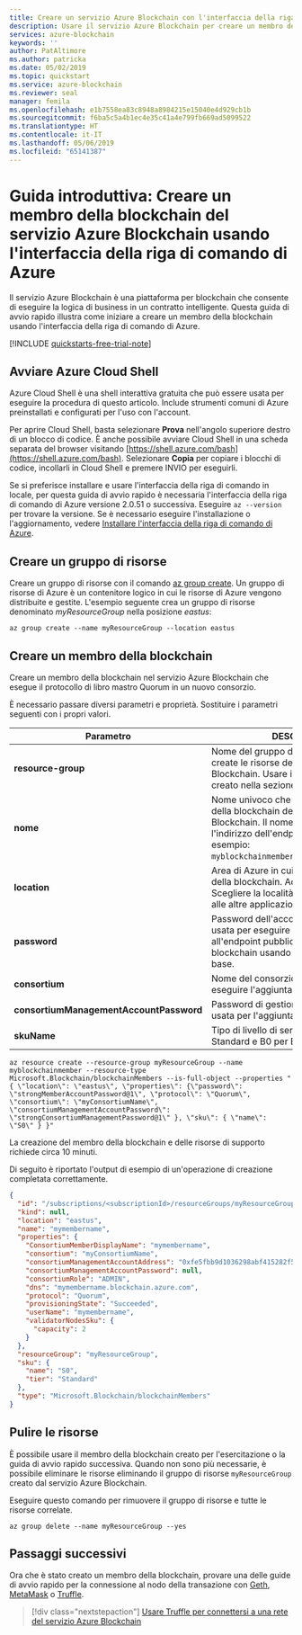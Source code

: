 ```yaml
---
title: Creare un servizio Azure Blockchain con l'interfaccia della riga di comando di Azure
description: Usare il servizio Azure Blockchain per creare un membro della blockchain usando l'interfaccia della riga di comando di Azure.
services: azure-blockchain
keywords: ''
author: PatAltimore
ms.author: patricka
ms.date: 05/02/2019
ms.topic: quickstart
ms.service: azure-blockchain
ms.reviewer: seal
manager: femila
ms.openlocfilehash: e1b7558ea83c8948a8984215e15040e4d929cb1b
ms.sourcegitcommit: f6ba5c5a4b1ec4e35c41a4e799fb669ad5099522
ms.translationtype: HT
ms.contentlocale: it-IT
ms.lasthandoff: 05/06/2019
ms.locfileid: "65141387"
---
```

# <a name="quickstart-create-an-azure-blockchain-service-blockchain-member-using-azure-cli"></a>Guida introduttiva: Creare un membro della blockchain del servizio Azure Blockchain usando l'interfaccia della riga di comando di Azure

Il servizio Azure Blockchain è una piattaforma per blockchain che consente di eseguire la logica di business in un contratto intelligente. Questa guida di avvio rapido illustra come iniziare a creare un membro della blockchain usando l'interfaccia della riga di comando di Azure.

[!INCLUDE [quickstarts-free-trial-note](../../../includes/quickstarts-free-trial-note.md)]

## <a name="launch-azure-cloud-shell"></a>Avviare Azure Cloud Shell

Azure Cloud Shell è una shell interattiva gratuita che può essere usata per eseguire la procedura di questo articolo. Include strumenti comuni di Azure preinstallati e configurati per l'uso con l'account.

Per aprire Cloud Shell, basta selezionare **Prova** nell'angolo superiore destro di un blocco di codice. È anche possibile avviare Cloud Shell in una scheda separata del browser visitando [https://shell.azure.com/bash](https://shell.azure.com/bash). Selezionare **Copia** per copiare i blocchi di codice, incollarli in Cloud Shell e premere INVIO per eseguirli.

Se si preferisce installare e usare l'interfaccia della riga di comando in locale, per questa guida di avvio rapido è necessaria l'interfaccia della riga di comando di Azure versione 2.0.51 o successiva. Eseguire `az --version` per trovare la versione. Se è necessario eseguire l'installazione o l'aggiornamento, vedere [Installare l'interfaccia della riga di comando di Azure](https://docs.microsoft.com/cli/azure/install-azure-cli).

## <a name="create-a-resource-group"></a>Creare un gruppo di risorse

Creare un gruppo di risorse con il comando [az group create](https://docs.microsoft.com/cli/azure/group). Un gruppo di risorse di Azure è un contenitore logico in cui le risorse di Azure vengono distribuite e gestite. L'esempio seguente crea un gruppo di risorse denominato *myResourceGroup* nella posizione *eastus*:

```azurecli-interactive
az group create --name myResourceGroup --location eastus
```

## <a name="create-a-blockchain-member"></a>Creare un membro della blockchain

Creare un membro della blockchain nel servizio Azure Blockchain che esegue il protocollo di libro mastro Quorum in un nuovo consorzio.

È necessario passare diversi parametri e proprietà. Sostituire i parametri seguenti con i propri valori.

| Parametro | DESCRIZIONE |
|---------|-------------|
| **resource-group** | Nome del gruppo di risorse in cui vengono create le risorse del servizio Azure Blockchain. Usare il gruppo di risorse creato nella sezione precedente.
| **nome** | Nome univoco che identifica il membro della blockchain del servizio Azure Blockchain. Il nome viene usato per l'indirizzo dell'endpoint pubblico. Ad esempio: `myblockchainmember.blockchain.azure.com`.
| **location** | Area di Azure in cui viene creato il membro della blockchain. Ad esempio: `eastus`. Scegliere la località più vicina agli utenti o alle altre applicazioni Azure.
| **password** | Password dell'account del membro. Viene usata per eseguire l'autenticazione all'endpoint pubblico del membro della blockchain usando l'autenticazione di base.
| **consortium** | Nome del consorzio da creare o a cui eseguire l'aggiunta.
| **consortiumManagementAccountPassword** | Password di gestione del consorzio. Viene usata per l'aggiunta a un consorzio.
| **skuName** | Tipo di livello di servizio. Usare S0 per Standard e B0 per Basic.

```azurecli-interactive
az resource create --resource-group myResourceGroup --name myblockchainmember --resource-type Microsoft.Blockchain/blockchainMembers --is-full-object --properties "{ \"location\": \"eastus\", \"properties\": {\"password\": \"strongMemberAccountPassword@1\", \"protocol\": \"Quorum\", \"consortium\": \"myConsortiumName\", \"consortiumManagementAccountPassword\": \"strongConsortiumManagementPassword@1\" }, \"sku\": { \"name\": \"S0\" } }"
```

La creazione del membro della blockchain e delle risorse di supporto richiede circa 10 minuti.

Di seguito è riportato l'output di esempio di un'operazione di creazione completata correttamente.

```json
{
  "id": "/subscriptions/<subscriptionId>/resourceGroups/myResourceGroup/providers/Microsoft.Blockchain/blockchainMembers/mymembername",
  "kind": null,
  "location": "eastus",
  "name": "mymembername",
  "properties": {
    "ConsortiumMemberDisplayName": "mymembername",
    "consortium": "myConsortiumName",
    "consortiumManagementAccountAddress": "0xfe5fbb9d1036298abf415282f52397ade5d5beef",
    "consortiumManagementAccountPassword": null,
    "consortiumRole": "ADMIN",
    "dns": "mymembername.blockchain.azure.com",
    "protocol": "Quorum",
    "provisioningState": "Succeeded",
    "userName": "mymembername",
    "validatorNodesSku": {
      "capacity": 2
    }
  },
  "resourceGroup": "myResourceGroup",
  "sku": {
    "name": "S0",
    "tier": "Standard"
  },
  "type": "Microsoft.Blockchain/blockchainMembers"
}
```

## <a name="clean-up-resources"></a>Pulire le risorse

È possibile usare il membro della blockchain creato per l'esercitazione o la guida di avvio rapido successiva. Quando non sono più necessarie, è possibile eliminare le risorse eliminando il gruppo di risorse `myResourceGroup` creato dal servizio Azure Blockchain.

Eseguire questo comando per rimuovere il gruppo di risorse e tutte le risorse correlate.

```azurecli-interactive
az group delete --name myResourceGroup --yes
```

## <a name="next-steps"></a>Passaggi successivi

Ora che è stato creato un membro della blockchain, provare una delle guide di avvio rapido per la connessione al nodo della transazione con [Geth](connect-geth.md), [MetaMask](connect-metamask.md) o [Truffle](connect-truffle.md).

> [!div class="nextstepaction"]
> [Usare Truffle per connettersi a una rete del servizio Azure Blockchain](connect-truffle.md)
